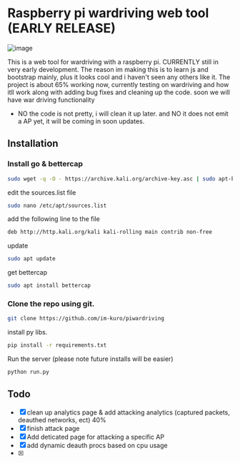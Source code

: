 # Raspberry pi wardriving web tool (EARLY RELEASE)
![image](https://github.com/im-kuro/piWardriving/assets/86091489/4c23b57c-ebf0-4979-8ec5-4e20f516f83b)

This is a web tool for wardriving with a raspberry pi. CURRENTLY still in very early development.
The reason im making this is to learn js and bootstrap mainly, plus it looks cool and i haven't seen 
any others like it. The project is about 65% working now, currently testing on wardriving and how itll
work along with adding bug fixes and cleaning up the code. soon we will have war driving functionality 

- NO the code is not pretty, i will clean it up later. and NO it does not emit a AP yet, it will be coming in soon updates.

## Installation

### Install go & bettercap

```bash
sudo wget -q -O - https://archive.kali.org/archive-key.asc | sudo apt-key add
```
edit the sources.list file
```bash
sudo nano /etc/apt/sources.list
```
add the following line to the file
```bash
deb http://http.kali.org/kali kali-rolling main contrib non-free
```
update
```bash
sudo apt update
```
get bettercap
```bash
sudo apt install bettercap
```

### Clone the repo using git.

```bash
git clone https://github.com/im-kuro/piwardriving
```

install py libs.
```bash
pip install -r requirements.txt
```

Run the server (please note future installs will be easier)
```bash
python run.py
```



## Todo
- [x] clean up analytics page & add attacking analytics (captured packets, deauthed networks, ect) 40%
- [x] finish attack page
- [x] Add deticated page for attacking a specific AP
- [x] add dynamic deauth procs based on cpu usage
- [x] 
